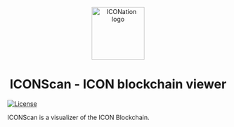 <p align="center">
  <img 
    src="https://iconation.team/images/very_small.png" 
    width="120px"
    alt="ICONation logo">
</p>

<h1 align="center">ICONScan - ICON blockchain viewer</h1>

 [![License](https://img.shields.io/badge/License-Apache%202.0-blue.svg)](https://opensource.org/licenses/Apache-2.0)

ICONScan is a visualizer of the ICON Blockchain.